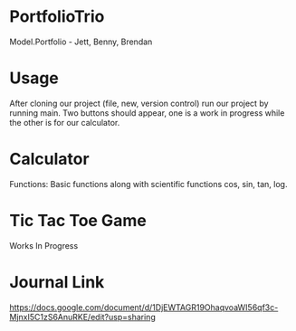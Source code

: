 # PortfolioTrio
Model.Portfolio - Jett, Benny, Brendan
# Usage
After cloning our project (file, new, version control) run our project by running main. 
Two buttons should appear, one is a work in progress while the other is for our calculator.

# Calculator
Functions: Basic functions along with scientific functions cos, sin, tan, log.

# Tic Tac Toe Game
Works In Progress

# Journal Link
https://docs.google.com/document/d/1DjEWTAGR19OhaqvoaWI56qf3c-MjnxI5C1zS6AnuRKE/edit?usp=sharing
